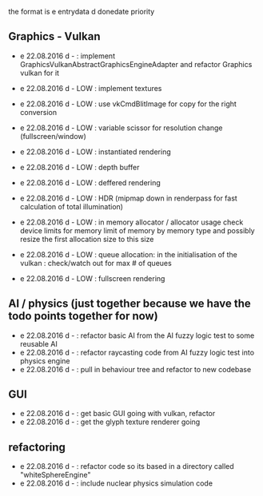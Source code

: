 the format is
e entrydata d donedate  priority

Graphics - Vulkan
---

- e 22.08.2016 d - : implement GraphicsVulkanAbstractGraphicsEngineAdapter and refactor Graphics vulkan for it
- e 22.08.2016 d - LOW : implement textures
- e 22.08.2016 d - LOW :  use vkCmdBlitImage for copy for the right conversion


- e 22.08.2016 d - LOW :  variable scissor for resolution change (fullscreen/window)



- e 22.08.2016 d - LOW :  instantiated rendering

- e 22.08.2016 d - LOW :  depth buffer

- e 22.08.2016 d - LOW :  deffered rendering
- e 22.08.2016 d - LOW :  HDR (mipmap down in renderpass for fast calculation of total illumination)



- e 22.08.2016 d - LOW : in memory allocator / allocator usage
                         check device limits for memory limit of memory by memory type and possibly resize the first allocation size to this size

- e 22.08.2016 d - LOW : queue allocation:
                         in the initialisation of the vulkan : check/watch out for max # of queues

- e 22.08.2016 d - LOW : fullscreen rendering


AI / physics (just together because we have the todo points together for now)
---

- e 22.08.2016 d - : refactor basic AI from the AI fuzzy logic test to some reusable AI
- e 22.08.2016 d - : refactor raycasting code from AI fuzzy logic test into physics engine
- e 22.08.2016 d - : pull in behaviour tree and refactor to new codebase

GUI
---

- e 22.08.2016 d - : get basic GUI going with vulkan, refactor 
- e 22.08.2016 d - : get the glyph texture renderer going

refactoring
---

- e 22.08.2016 d - : refactor code so its based in a directory called "whiteSphereEngine"
- e 22.08.2016 d - : include nuclear physics simulation code
